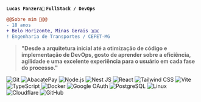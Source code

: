 **`Lucas Panzera🦦`** **`FullStack / DevOps`**
```diff
@@Sobre mim 🦦@@
- 18 anos
+ Belo Horizonte, Minas Gerais 🇧🇷
! Engenharia de Transportes / CEFET-MG
```
> **"Desde a arquitetura inicial até a otimização de código e implementação de DevOps, gosto de aprender sobre a eficiência, agilidade e uma excelente experiência para o usuário em cada fase do processo."**

<p>
  
![Git](https://img.shields.io/badge/Git-F05032?logo=git&logoColor=white)
![AbacatePay](https://img.shields.io/badge/🥑AbacatePay-339933?logo=%F0%9F%A5%91&logoColor=white)
![Node.js](https://img.shields.io/badge/Node.js-339933?logo=node.js&logoColor=white)
![Nest JS](https://img.shields.io/badge/NestJS-E0234E?logo=nestjs&logoColor=white)
![React](https://img.shields.io/badge/React-20232A?logo=react&logoColor=61DAFB)
![Tailwind CSS](https://img.shields.io/badge/Tailwind_CSS-38B2AC?logo=tailwind-css&logoColor=white)
![Vite](https://img.shields.io/badge/Vite-646CFF?logo=vite&logoColor=white)
![TypeScript](https://img.shields.io/badge/TypeScript-007ACC?logo=typescript&logoColor=white)
![Docker](https://img.shields.io/badge/Docker-2496ED?logo=docker&logoColor=white)
![Google OAuth](https://img.shields.io/badge/Google_OAuth-4285F4?logo=google&logoColor=white)
![PostgreSQL](https://img.shields.io/badge/PostgreSQL-316192?logo=postgresql&logoColor=white)
![Linux](https://img.shields.io/badge/Linux-FCC624?logo=linux&logoColor=black)
![Cloudflare](https://img.shields.io/badge/Cloudflare-F38020?logo=cloudflare&logoColor=white)
![GitHub](https://img.shields.io/badge/GitHub-181717?logo=github&logoColor=white)


</p>
